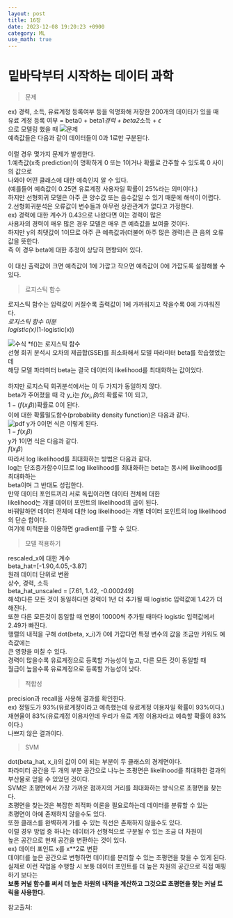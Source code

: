 ```yaml
---
layout: post
title: 16장
date: 2023-12-08 19:20:23 +0900
category: ML 
use_math: true
---
```

# 밑바닥부터 시작하는 데이터 과학  

> 문제

ex) 경력, 소득, 유료계정 등록여부 등을 익명화해 저장한 200개의 데이터가 있을 때  
유료 계정 등록 여부 = beta0 + beta1*경력 + beta2*소득 + $\epsilon$  
으로 모델링 했을 때 
![문제](https://encrypted-tbn0.gstatic.com/images?q=tbn:ANd9GcQWiVSt9BqJGRLfbvg203q0kafF4_hPV4myQw&usqp=CAU)  
예측값들은 다음과 같이 데이터들이 0과 1로만 구분된다.
<br>  
이럴 경우 몇가지 문제가 발생한다.  
1.예측값(x축 prediction)이 명확하게 0 또는 1이거나 확률로 간주할 수 있도록 0 사이의 값으로  
나와야 어떤 클래스에 대한 예측인지 알 수 있다.  
(예를들어 예측값이 0.25면 유로계정 사용자일 확률이 25%라는 의미이다.)  
하지만 선형회귀 모델은 아주 큰 양수값 또는 음수값일 수 있기 때문에 해석이 어렵다.
2.선형회귀분석은 오류값이 변수들과 아무런 상관관계가 없다고 가정한다.  
ex) 경력에 대한 계수가 0.43으로 나왔다면 이는 경력이 많은  
사용자의 경력이 매우 많은 경우 모델은 매우 큰 예측값을 보여줄 것이다.   
하지만 y의 최댓값이 1이므로 아주 큰 예측값과(더불어 아주 많은 경력)은 큰 음의 오류값을 뜻한다.  
즉 이 경우 beta에 대한 추정이 상당히 편향되어 있다.
<br>  
이 대신 출력값이 크면 예측값이 1에 가깝고 작으면 예측값이 0에 가깝도록 설정해볼 수 있다.
<br>  

> 로지스틱 함수

로지스틱 함수는 입력값이 커질수록 출력값이 1에 가까워지고 작을수록 0에 가까워진다.  
*로지스틱 함수 미분  
logistic(x)*(1-logistic(x))  

![수식](https://latex.codecogs.com/svg.image?y_i=f(x_i\beta)&plus;\epsilon_i)  
*f()는 로지스틱 함수  
선형 회귀 분석시 오차의 제곱합(SSE)를 최소화해서 모델 파라미터 beta를 학습했었는데  
해당 모델 파라미터 beta는 결국 데이터의 likelihood를 최대화하는 값이었다.
<br>  
하지만 로지스틱 회귀분석에서는 이 두 가지가 동일하지 않다.  
beta가 주어졌을 때 각 y_i는 $f(x_i,\beta)$의 확률로 1이 되고,  
$1-(f(x_i\beta))$확률로 0이 된다.  
이에 대한 확률밀도함수(probability density function)은 다음과 같다.  
![pdf](https://latex.codecogs.com/svg.image?p(y_i|x_i,\beta)=f(x_i,\beta)^{y_i}-(1-f(x_i\beta))^(1-y_i))  
y가 0이면 식은 이렇게 된다.  
$1-f(x_i\beta)$  
y가 1이면 식은 다음과 같다.    
$f(x_i\beta)$  
따라서 log likelihood를 최대화하는 방법은 다음과 같다.  
log는 단조증가함수이므로 log likelihood를 최대화하는 beta는 동시에 likelihood를 최대화하는  
beta이며 그 반대도 성립한다.  
만약 데이터 포인트끼리 서로 독립이라면 데이터 전체에 대한  
likelihood는 개별 데이터 포인트의 likelihood의 곱이 된다.  
바꿔말하면 데이터 전체에 대한 log likelihood는 개별 데이터 포인트의 log likelihood의 단순 합이다.  
여기에 미적분을 이용하면 gradient를 구할 수 있다.
<br>  

> 모델 적용하기

rescaled_x에 대한 계수  
beta_hat=[-1.90,4.05,-3.87]  
원래 데이터 단위로 변환  
상수, 경력, 소득  
beta_hat_unscaled = [7.61, 1.42, -0.000249]  
해석)다른 모든 것이 동일하다면 경력이 1년 더 추가될 때 logistic 입력값에 1.42가 더해진다.  
또한 다른 모든것이 동일할 때 연봉이 10000씩 추가될 때마다 logistic 입력값에서 2.49가 빠진다.  
행렬의 내적을 구해 dot(beta, x_i)가 0에 가깝다면 특정 변수의 값을 조금만 키워도 예측값에는  
큰 영향을 미칠 수 있다.  
경력이 많을수록 유료계정으로 등록할 가능성이 높고, 다른 모든 것이 동일할 때  
월급이 높을수록 유료계정으로 등록할 가능성이 낮다.
<br>  

> 적합성

precision과 recall을 사용해 결과를 확인한다.  
ex) 정밀도가 93%(유료계정이라고 예측했는데 유료계정 이용자일 확률이 93%이다.)  
재현율이 83%(유료계정 이용자인데 우리가 유료 계정 이용자라고 예측할 확률이 83%이다.)  
나쁘지 않은 결과이다.
<br>  

> SVM 

dot(beta_hat, x_i)의 값이 0이 되는 부분이 두 클래스의 경계면이다.  
파라미터 공간을 두 개의 부분 공간으로 나누는 초평면은 likelihood를 최대화한 
결과의 부산물로 얻을 수 있었던 것이다.  
SVM은 초평면에서 가장 가까운 점까지의 거리를 최대화하는 방식으로 초평면을 찾는다.  
초평면을 찾는것은 복잡한 최적화 이론을 필요로하는데 데이터를 분류할 수 있는  
초평면이 아예 존재하지 않을수도 있다.  
또한 클래스를 완벽하게 가를 수 있는 직선은 존재하지 않을수도 있다.  
이럴 경우 방법 중 하나는 데이터가 선형적으로 구분될 수 있는 조금 더 차원이  
높은 공간으로 현재 공간을 변환하는 것이 있다.  
ex) 데이터 포인트 x를 x**2로 변환  
데이터를 높은 공간으로 변형하면 데이터를 분리할 수 있는 초평면을 찾을 수 있게 된다.  
실제로 이런 작업을 수행할 시 보통 데이터 포인트를 더 높은 차원의 공간으로 직접 매핑하기 보다는  
**보통 커널 함수를 써서 더 높은 차원의 내적을 계산하고 그것으로 초평면을 찾는 커널 트릭을 사용한다.**  

>

참고출처:  
